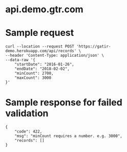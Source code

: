 # api.demo.gtr.com

# Sample request
```
curl --location --request POST 'https://gatir-demo.herokuapp.com/api/records' \
--header 'Content-Type: application/json' \
--data-raw '{
    "startDate": "2016-01-26",
    "endDate": "2018-02-02",
    "minCount": 2700,
    "maxCount": 3000
}'
```
# Sample response for failed validation
```
{
    "code": 422,
    "msg": "minCount requires a number. e.g. 3000",
    "records": []
}
```
